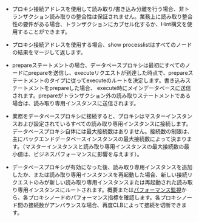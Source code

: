 
- プロキシ接続アドレスを使用して読み取り/書き込み分離を行う場合、非トランザクション読み取りの整合性は保証されません。業務上に読み取り整合性の要件がある場合、トランザクションにカプセル化するか、Hint構文を使用することができます。

- プロキシ接続アドレスを使用する場合、show processlistはすべてのノードの結果をマージして返します。
- prepareステートメントの場合、データベースプロキシは最初にすべてのノードにprepareを送信し、executeリクエストが到達した時点で、prepareステートメントのタイプに従ってexecuteのルートを決定します。書き込みステートメントをprepareした場合、 execute時にメインデータベースに送信されます。prepareがトランザクション外の読み取りステートメントである場合は、読み取り専用インスタンスに送信されます。
- 業務をデータベースプロキシに接続すると、プロキシはマスターインスタンスおよび設定されているすべての読み取り専用インスタンスに接続します。データベースプロキシ自体には最大接続数はありません。接続数の制限は、主にバックエンドデータベースインスタンスの最大接続数によって決まります。（マスターインスタンスと読み取り専用インスタンスの最大接続数の最小値は、ビジネスパフォーマンスに影響を与えます）。
- データベースプロキシが有効になった後、読み取り専用インスタンスを追加したか、または読み取り専用インスタンスを再起動した場合、新しい接続リクエストのみが新しい読み取り専用インスタンスまたは再起動された読み取り専用インスタンスにルートされます。概要または[パフォーマンス監視](https://intl.cloud.tencent.com/document/product/236/41090)から、各プロキシノードのパフォーマンス指標を確認します。各プロキシノード間の接続数がアンバランスな場合、再度CLBによって接続を切断できます。

